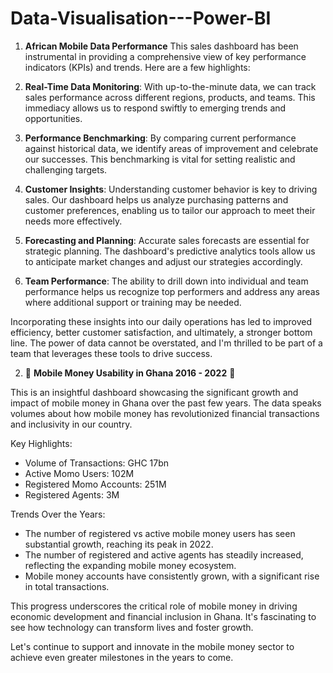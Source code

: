 # Data-Visualisation---Power-BI
1. **African Mobile Data Performance**
This sales dashboard has been instrumental in providing a comprehensive view of key performance indicators (KPIs) and trends. Here are a few highlights:

1. **Real-Time Data Monitoring**: With up-to-the-minute data, we can track sales performance across different regions, products, and teams. This immediacy allows us to respond swiftly to emerging trends and opportunities.

2. **Performance Benchmarking**: By comparing current performance against historical data, we identify areas of improvement and celebrate our successes. This benchmarking is vital for setting realistic and challenging targets.

3. **Customer Insights**: Understanding customer behavior is key to driving sales. Our dashboard helps us analyze purchasing patterns and customer preferences, enabling us to tailor our approach to meet their needs more effectively.

4. **Forecasting and Planning**: Accurate sales forecasts are essential for strategic planning. The dashboard's predictive analytics tools allow us to anticipate market changes and adjust our strategies accordingly.

5. **Team Performance**: The ability to drill down into individual and team performance helps us recognize top performers and address any areas where additional support or training may be needed.

Incorporating these insights into our daily operations has led to improved efficiency, better customer satisfaction, and ultimately, a stronger bottom line. The power of data cannot be overstated, and I'm thrilled to be part of a team that leverages these tools to drive success.


2. 🚀 **Mobile Money Usability in Ghana 2016 - 2022** 🚀

This is an insightful dashboard showcasing the significant growth and impact of mobile money in Ghana over the past few years. The data speaks volumes about how mobile money has revolutionized financial transactions and inclusivity in our country.

Key Highlights:
- Volume of Transactions: GHC 17bn
- Active Momo Users: 102M
- Registered Momo Accounts: 251M
- Registered Agents: 3M

Trends Over the Years:
- The number of registered vs active mobile money users has seen substantial growth, reaching its peak in 2022.
- The number of registered and active agents has steadily increased, reflecting the expanding mobile money ecosystem.
- Mobile money accounts have consistently grown, with a significant rise in total transactions.

This progress underscores the critical role of mobile money in driving economic development and financial inclusion in Ghana. It's fascinating to see how technology can transform lives and foster growth.

Let's continue to support and innovate in the mobile money sector to achieve even greater milestones in the years to come. 
